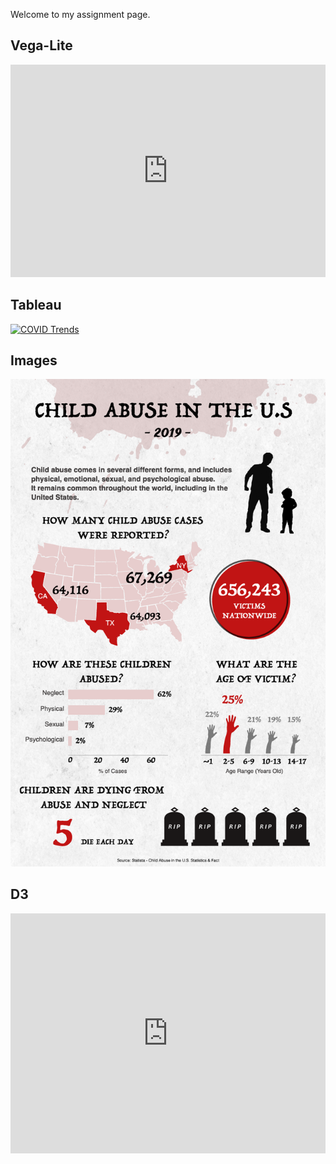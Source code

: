 Welcome to my assignment page.


<html>
  
<h2>Vega-Lite</h2>

<iframe width="100%" height="340" frameborder="0"
  src="https://observablehq.com/embed/@elainekim/vega-lite-assignment?cells=ex3"></iframe>
<h2>Tableau</h2>
<div class='tableauPlaceholder' id='viz1618707008863' style='position: relative'><noscript><a href='#'><img alt='COVID Trends ' src='https:&#47;&#47;public.tableau.com&#47;static&#47;images&#47;El&#47;ElaineKim_EDA&#47;COVIDTrends&#47;1_rss.png' style='border: none' /></a></noscript><object class='tableauViz'  style='display:none;'><param name='host_url' value='https%3A%2F%2Fpublic.tableau.com%2F' /> <param name='embed_code_version' value='3' /> <param name='site_root' value='' /><param name='name' value='ElaineKim_EDA&#47;COVIDTrends' /><param name='tabs' value='no' /><param name='toolbar' value='yes' /><param name='static_image' value='https:&#47;&#47;public.tableau.com&#47;static&#47;images&#47;El&#47;ElaineKim_EDA&#47;COVIDTrends&#47;1.png' /> <param name='animate_transition' value='yes' /><param name='display_static_image' value='yes' /><param name='display_spinner' value='yes' /><param name='display_overlay' value='yes' /><param name='display_count' value='yes' /><param name='language' value='en' /><param name='filter' value='publish=yes' /></object></div>                <script type='text/javascript'>                    var divElement = document.getElementById('viz1618707008863');                    var vizElement = divElement.getElementsByTagName('object')[0];                    if ( divElement.offsetWidth > 800 ) { vizElement.style.width='1000px';vizElement.style.height='827px';} else if ( divElement.offsetWidth > 500 ) { vizElement.style.width='1000px';vizElement.style.height='827px';} else { vizElement.style.width='100%';vizElement.style.height='1027px';}                     var scriptElement = document.createElement('script');                    scriptElement.src = 'https://public.tableau.com/javascripts/api/viz_v1.js';                    vizElement.parentNode.insertBefore(scriptElement, vizElement);                </script>

<h2>Images</h2>
<img src="Narrative Infographic.png">

<h2>D3 </h2>
<iframe width="100%" height="384" frameborder="0"
  src="https://observablehq.com/embed/@elainekim/lab-11-d3-tutorial-2-creating-an-arc-diagram-with-animated-tr?cells=animatedNodes2"></iframe>

</html>

